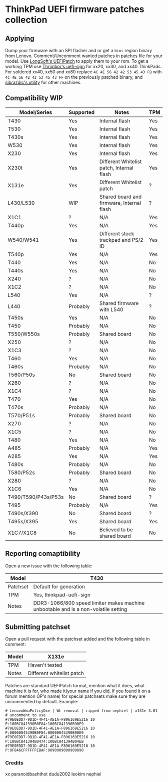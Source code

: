 # ThinkPad UEFI firmware patches collection

## Applying

Dump your firmware with an SPI flasher and or get a `bios` region binary from Lenovo.
Comment/Uncomment wanted patches in patches file for your model.
Use [LongSoft's UEFIPatch](https://github.com/LongSoft/UEFITool/releases) to apply them to your rom.
To get a working TPM use [Thrimbor's uefi-sign](https://github.com/thrimbor/thinkpad-uefi-sign) for xx20, xx30, and xx40 ThinkPads. For soldered xx40, xx50 and xx80 replace `4C 4E 56 42 42 53 45 43 FB` with `4C 4E 56 42 42 53 45 43 FF` on the previously patched binary, and [sibrazdic's utility](https://github.com/sibradzic/UEFI-playground/blob/master/fix_vendor_hashes.py) for other machines.

## Compatibility WIP

| Model/Series | Supported | Notes | TPM |
| --- | --- | --- | --- |
| T430 | Yes | Internal flash | Yes |
| T530 | Yes | Internal flash | Yes |
| T430s | Yes | Internal flash | Yes |
| W530 | Yes | Internal flash | Yes |
| X230 | Yes | Internal flash | Yes|
| X230t | Yes | Different Whitelist patch, Internal flash | Yes |
| X131e | Yes | Different Whitelist patch | ? |
| L430/L530 | WIP | Shared board and firmware, Internal flash | ? |
| X1C1 | ? | N/A | Yes |
| T440p | Yes | N/A | Yes |
| W540/W541 | Yes | Different stock trackpad and PS/2 ID | Yes |
| T540p | Yes | N/A | Yes |
| T440 | Yes | N/A | No |
| T440s | Yes | N/A | No |
| X240 | ? | N/A | No |
| X1C2 | ? | N/A | No |
| L540 | Yes | N/A | ? |
| L440 | Probably | Shared firmware with L540 | ? |
| T450s | Yes | N/A | No |
| T450 | Probably | N/A | No |
| T550/W550s | Probably | Shared board | No |
| X250 | ? | N/A | No |
| X1C3 | ? | N/A | No |
| T460 | Yes | N/A | No |
| T460s | Probably | N/A | No |
| T560/P50s | No | Shared board | No |
| X260 | ? | N/A | No |
| X1C4 | ? | N/A | No |
| T470 | Yes | N/A | No |
| T470s | Probably | N/A | No |
| T570/P51s | Probably | Shared board | No |
| X270 | ? | N/A | No |
| X1C5 | ? | N/A | No |
| T480 | Yes | N/A | No |
| A485 | Probably | N/A | Yes |
| A285 | Yes | N/A | Yes |
| T480s | Probably | N/A | No |
| T580/P52s | Probably | Shared board | No |
| X280 | ? | N/A | No |
| X1C6 | Yes | N/A | No |
| T490/T590/P43s/P53s | No | Shared board | ? |
| T495 | Probably | N/A | Yes |
| T490s/X390 | No | Shared board | ? |
| T495s/X395 | Yes | Shared board | Yes |
| X1C7/X1C8 | No | Believed to be shared board | No |

## Reporting comaptibility

Open a new issue with the following table:

| Model | T430 |
| --- | --- |
| Patchset | Default for generation |
| TPM | Yes, thinkpad-uefi-sign |
| Notes | DDR3-1066/800 speed limiter makes machine unbootable and is a non-volatile setting | 


## Submitting patchset

Open a pull request with the patchset added and the following table in comment:

| Model | X131e |
| --- | --- |
| TPM | Haven't tested |
| Notes | Different whitelist patch | 

Patches are standard UEFIPatch format, mention what it does, what machine it is for, who made it(your name if you did, if you found it on a forum mention OP's name) for special patchsets make sure they are uncommented by default. Example:

```
# LenovoWmaPolicyDxe | WL removal | ripped from nephiel | x131e 3.01
# uncomment to use
#79E0EDD7-9D1D-4F41-AE1A-F896169E5216 10 P:100BC841390B0F84:100BC841390B90E9 
#79E0EDD7-9D1D-4F41-AE1A-F896169E5216 10 P:00000045390B0F84:00000045390B90E9 
#79E0EDD7-9D1D-4F41-AE1A-F896169E5216 10 P:100BC841394B0474:100BC841394B04EB 
#79E0EDD7-9D1D-4F41-AE1A-F896169E5216 10 P:0F846CFFFFFFEBAF:9090909090909090
```

### Credits

xx
paranoidbashthot
dudu2002
leokim
nephiel

